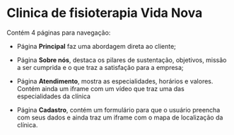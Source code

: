 # Clinica de fisioterapia Vida Nova

Contém 4 páginas para navegação:

- Página **Principal** faz uma abordagem direta ao cliente;

- Página **Sobre nós**, destaca os pilares de sustentação, objetivos, missão a ser cumprida e o que traz a satisfação para a empresa;

-  Página **Atendimento**, mostra as especialidades, horários e valores. Contém ainda um iframe com um vídeo que traz uma das especialidades da clínica

- Página **Cadastro**, contém um formulário para que o usuário preencha com seus dados e ainda traz um iframe com o mapa de localização da clínica.

  

  

